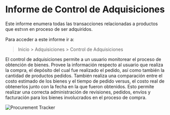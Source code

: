 <!-- add-breadcrumbs -->
# Informe de Control de Adquisiciones 

Este informe enumera todas las transacciones relacionadas a productos que estรกn en proceso de ser adquiridos.

Para acceder a este informe ir a:

> Inicio > Adquisiciones > Control de Adquisiciones

El control de adquisiciones permite a un usuario monitorear el proceso de obtención de bienes. Provee la información respecto al usuario que realiza la compra, el depósito del cual fue realizado el pedido, así como también la cantidad de productos pedidos. También realiza una comparación entre el costo estimado de los bienes y el tiempo de pedido versus, el costo real de obtenerlos junto con la fecha en la que fueron obtenidos. Esto permite realizar una correcta administración de revisiones, pedidos, envíos y facturación para los bienes involucrados en el proceso de compra. 

<img class="screenshot" alt="Procurement Tracker" src="{{docs_base_url}}/assets/img/buying/procurement_tracker.png">
